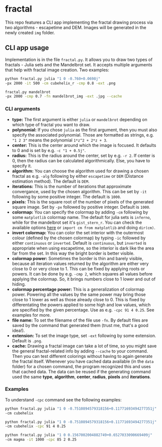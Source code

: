 # fractal
This repo features a CLI app implementing the fractal drawing process via two algorithms - escapetime and DEM. Images will be generated in the newly created `img` folder.

## CLI app usage
Implementation is in the file `fractal.py`. It allows you to draw two types of fractals - Julia sets and the Mandelbrot set. 
It accepts multiple arguments that help with fractal image creation. Two examples:

```bash
python fractal.py julia "1 0 -0.760+0.0698j" 
-px 2000 -it 500 -cm cubehelix_r -cmp 0.8 -ext .png
```
```bash
fractal.py mandelbrot
-px 2000 -cmp 0.7 -fn mandelbrot_img -ext .jpg --cache
```

### CLI arguments
- **type:** The first argument is either `julia` or `mandelbrot` depending on which type of fractal you want to draw.
- **polynomial:** If you chose `julia` as the first argument, then you must also specify the associated polynomial. Those are formatted as strings, e.g. `"1 2 3"` means the polynomial `1*z^2 + 2*z + 3`.
- **center:** This is the center around which the image is focused. It defaults to 0 and is set by e.g. `-c "1 + 0.5j"`.
- **radius:** This is the radius around the center, set by e.g. `-r 2`. If center is 0, then the radius can be calculated algorithmically. Else, you have to specify it.
- **algorithm:** You can choose the algorithm used for drawing a chosen fractal as e.g. `-alg` following by either `escapetime` or `DEM` (Distance estimation method). The default is `DEM`.
- **iterations:** This is the number of iterations that approximate convergance, used by the chosen algorithm. This can be set by `-it` following by some positive integer. The default is `1000`.
- **pixels:** This is the square root of the number of pixels of the generated square image. Set by `-px` followed by positive integer. Default is `1000`.
- **colormap:** You can specify the colormap by adding `-cm` following by some `matplotlib` colormap name. The default for julia sets is `inferno`, while for the mandelbrot set it's `gist_stern_r`. You can check the available options [here](https://matplotlib.org/stable/tutorials/colors/colormaps.html) or `import cm from matplotlib` and doing `dir(cm)`.
- **invert colormap:** You can color the set interior with the outermost colour (defined by the chosen colormap) by typing `-ic` followed by either `continuous` or `inverted`. Default is `continuous`, but `inverted` is appropriate when using escapetime, so the interior is dark like the area far from the set. In this way the bright border is better visible.
- **colormap power:** Sometimes the border is thin and barely visible, because all iteration values returned by the algorithm are either very close to 0 or very close to 1. This can be fixed by applying roots or powers. It can be done by e.g. `-cmp 2`, which  squares all values before applying the colormap. So, it brings numbers close to 1 lower and out of hiding.
- **colormap percentage power:** This is a generalization of colormap power. Powering all the values by the same power may bring those close to 1 lower as well as those already close to 0. This is fixed by differentating the powers applied to some high and low values, which are specified by the given percentage. Use as e.g. `-cpc 91 4 0.25`. See examples for more.
- **file name:** To set the filename of the file use `-fn`. By default files are saved by the command that generated them (trust me, that's a good idea!).
- **extension:** To set the image type, set `-ext` following by some extension. Default is `.png`.
- **cache:** Drawing a fractal image can take a lot of time, so you might save the general fractal-related info by adding `--cache` to your command. Then you can test different colorings without having to again generate the fractal itself. Whenever you have cached data available (in the `data` folder) for a chosen command, the program recognized this and uses that cached data. The data can be reused if the generating command used the same **type**, **algorithm**, **center**, **radius**, **pixels** and **iterations**.

### Examples
To understand `-cpc` command see the following examples:
```bash
python fractal.py julia "1 0 -0.7510894579318156+0.11771693494277351j" 
-cm cubehelix
```
```bash
python fractal.py julia "1 0 -0.7510894579318156+0.11771693494277351j" 
-cm cubehelix -cpc 91 4 0.25
```
```bash
python fractal.py julia "1 0 0.1567002004882749+0.6527033090669409j" 
-cm magma -it 1000 -cpc 85 2 0.25
```
